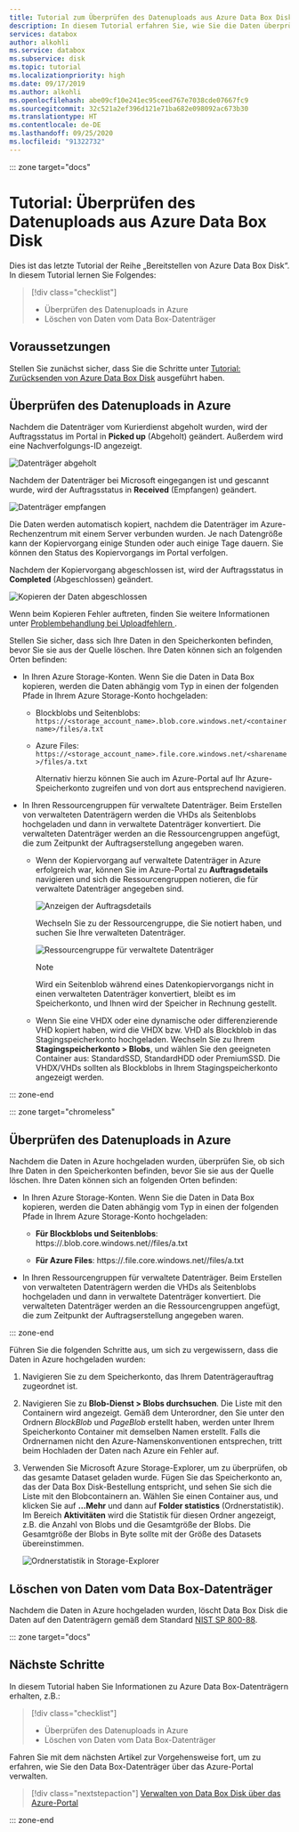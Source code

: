 ```yaml
---
title: Tutorial zum Überprüfen des Datenuploads aus Azure Data Box Disk in ein Speicherkonto | Microsoft-Dokumentation
description: In diesem Tutorial erfahren Sie, wie Sie die Daten überprüfen, die aus Azure Data Box Disk in ein Azure-Speicherkonto hochgeladen wurden.
services: databox
author: alkohli
ms.service: databox
ms.subservice: disk
ms.topic: tutorial
ms.localizationpriority: high
ms.date: 09/17/2019
ms.author: alkohli
ms.openlocfilehash: abe09cf10e241ec95ceed767e7038cde07667fc9
ms.sourcegitcommit: 32c521a2ef396d121e71ba682e098092ac673b30
ms.translationtype: HT
ms.contentlocale: de-DE
ms.lasthandoff: 09/25/2020
ms.locfileid: "91322732"
---
```

::: zone target="docs"

# <a name="tutorial-verify-data-upload-from-azure-data-box-disk"></a>Tutorial: Überprüfen des Datenuploads aus Azure Data Box Disk

Dies ist das letzte Tutorial der Reihe „Bereitstellen von Azure Data Box Disk“. In diesem Tutorial lernen Sie Folgendes:

> [!div class="checklist"]
> * Überprüfen des Datenuploads in Azure
> * Löschen von Daten vom Data Box-Datenträger

## <a name="prerequisites"></a>Voraussetzungen

Stellen Sie zunächst sicher, dass Sie die Schritte unter [Tutorial: Zurücksenden von Azure Data Box Disk](data-box-disk-deploy-picked-up.md) ausgeführt haben.


## <a name="verify-data-upload-to-azure"></a>Überprüfen des Datenuploads in Azure

Nachdem die Datenträger vom Kurierdienst abgeholt wurden, wird der Auftragsstatus im Portal in **Picked up** (Abgeholt) geändert. Außerdem wird eine Nachverfolgungs-ID angezeigt.

![Datenträger abgeholt](media/data-box-disk-deploy-picked-up/data-box-portal-pickedup.png)

Nachdem der Datenträger bei Microsoft eingegangen ist und gescannt wurde, wird der Auftragsstatus in **Received** (Empfangen) geändert. 

![Datenträger empfangen](media/data-box-disk-deploy-picked-up/data-box-portal-received.png)

Die Daten werden automatisch kopiert, nachdem die Datenträger im Azure-Rechenzentrum mit einem Server verbunden wurden. Je nach Datengröße kann der Kopiervorgang einige Stunden oder auch einige Tage dauern. Sie können den Status des Kopiervorgangs im Portal verfolgen.

Nachdem der Kopiervorgang abgeschlossen ist, wird der Auftragsstatus in **Completed** (Abgeschlossen) geändert.

![Kopieren der Daten abgeschlossen](media/data-box-disk-deploy-picked-up/data-box-portal-completed.png)

Wenn beim Kopieren Fehler auftreten, finden Sie weitere Informationen unter [Problembehandlung bei Uploadfehlern ](data-box-disk-troubleshoot-upload.md).

Stellen Sie sicher, dass sich Ihre Daten in den Speicherkonten befinden, bevor Sie sie aus der Quelle löschen. Ihre Daten können sich an folgenden Orten befinden:

- In Ihren Azure Storage-Konten. Wenn Sie die Daten in Data Box kopieren, werden die Daten abhängig vom Typ in einen der folgenden Pfade in Ihrem Azure Storage-Konto hochgeladen:

  - Blockblobs und Seitenblobs: `https://<storage_account_name>.blob.core.windows.net/<containername>/files/a.txt`
  - Azure Files: `https://<storage_account_name>.file.core.windows.net/<sharename>/files/a.txt`

    Alternativ hierzu können Sie auch im Azure-Portal auf Ihr Azure-Speicherkonto zugreifen und von dort aus entsprechend navigieren.

- In Ihren Ressourcengruppen für verwaltete Datenträger. Beim Erstellen von verwalteten Datenträgern werden die VHDs als Seitenblobs hochgeladen und dann in verwaltete Datenträger konvertiert. Die verwalteten Datenträger werden an die Ressourcengruppen angefügt, die zum Zeitpunkt der Auftragserstellung angegeben waren.

  - Wenn der Kopiervorgang auf verwaltete Datenträger in Azure erfolgreich war, können Sie im Azure-Portal zu **Auftragsdetails** navigieren und sich die Ressourcengruppen notieren, die für verwaltete Datenträger angegeben sind.

      ![Anzeigen der Auftragsdetails](media/data-box-disk-deploy-picked-up/order-details-resource-group.png)

    Wechseln Sie zu der Ressourcengruppe, die Sie notiert haben, und suchen Sie Ihre verwalteten Datenträger.

      ![Ressourcengruppe für verwaltete Datenträger](media/data-box-disk-deploy-picked-up/resource-group-attached-managed-disk.png)

    > [!NOTE]
    > Wird ein Seitenblob während eines Datenkopiervorgangs nicht in einen verwalteten Datenträger konvertiert, bleibt es im Speicherkonto, und Ihnen wird der Speicher in Rechnung gestellt.

  -  Wenn Sie eine VHDX oder eine dynamische oder differenzierende VHD kopiert haben, wird die VHDX bzw. VHD als Blockblob in das Stagingspeicherkonto hochgeladen. Wechseln Sie zu Ihrem **Stagingspeicherkonto > Blobs**, und wählen Sie den geeigneten Container aus: StandardSSD, StandardHDD oder PremiumSSD. Die VHDX/VHDs sollten als Blockblobs in Ihrem Stagingspeicherkonto angezeigt werden.
  

  
::: zone-end

::: zone target="chromeless"

## <a name="verify-data-upload-to-azure"></a>Überprüfen des Datenuploads in Azure

Nachdem die Daten in Azure hochgeladen wurden, überprüfen Sie, ob sich Ihre Daten in den Speicherkonten befinden, bevor Sie sie aus der Quelle löschen. Ihre Daten können sich an folgenden Orten befinden:

- In Ihren Azure Storage-Konten. Wenn Sie die Daten in Data Box kopieren, werden die Daten abhängig vom Typ in einen der folgenden Pfade in Ihrem Azure Storage-Konto hochgeladen:

    - **Für Blockblobs und Seitenblobs**: https://<Speicherkontoname>.blob.core.windows.net/<containername>/files/a.txt

    - **Für Azure Files**: https://<Speicherkontoname>.file.core.windows.net/<sharename>/files/a.txt

- In Ihren Ressourcengruppen für verwaltete Datenträger. Beim Erstellen von verwalteten Datenträgern werden die VHDs als Seitenblobs hochgeladen und dann in verwaltete Datenträger konvertiert. Die verwalteten Datenträger werden an die Ressourcengruppen angefügt, die zum Zeitpunkt der Auftragserstellung angegeben waren.

::: zone-end

Führen Sie die folgenden Schritte aus, um sich zu vergewissern, dass die Daten in Azure hochgeladen wurden:

1. Navigieren Sie zu dem Speicherkonto, das Ihrem Datenträgerauftrag zugeordnet ist.
2. Navigieren Sie zu **Blob-Dienst > Blobs durchsuchen**. Die Liste mit den Containern wird angezeigt. Gemäß dem Unterordner, den Sie unter den Ordnern *BlockBlob* und *PageBlob* erstellt haben, werden unter Ihrem Speicherkonto Container mit demselben Namen erstellt.
    Falls die Ordnernamen nicht den Azure-Namenskonventionen entsprechen, tritt beim Hochladen der Daten nach Azure ein Fehler auf.

3. Verwenden Sie Microsoft Azure Storage-Explorer, um zu überprüfen, ob das gesamte Dataset geladen wurde. Fügen Sie das Speicherkonto an, das der Data Box Disk-Bestellung entspricht, und sehen Sie sich die Liste mit den Blobcontainern an. Wählen Sie einen Container aus, und klicken Sie auf **…Mehr** und dann auf **Folder statistics** (Ordnerstatistik). Im Bereich **Aktivitäten** wird die Statistik für diesen Ordner angezeigt, z.B. die Anzahl von Blobs und die Gesamtgröße der Blobs. Die Gesamtgröße der Blobs in Byte sollte mit der Größe des Datasets übereinstimmen.

    ![Ordnerstatistik in Storage-Explorer](media/data-box-disk-deploy-picked-up/folder-statistics-storage-explorer.png)

## <a name="erasure-of-data-from-data-box-disk"></a>Löschen von Daten vom Data Box-Datenträger

Nachdem die Daten in Azure hochgeladen wurden, löscht Data Box Disk die Daten auf den Datenträgern gemäß dem Standard [NIST SP 800-88](https://csrc.nist.gov/News/2014/Released-SP-800-88-Revision-1,-Guidelines-for-Medi).

::: zone target="docs"

## <a name="next-steps"></a>Nächste Schritte

In diesem Tutorial haben Sie Informationen zu Azure Data Box-Datenträgern erhalten, z.B.:

> [!div class="checklist"]
> * Überprüfen des Datenuploads in Azure
> * Löschen von Daten vom Data Box-Datenträger


Fahren Sie mit dem nächsten Artikel zur Vorgehensweise fort, um zu erfahren, wie Sie den Data Box-Datenträger über das Azure-Portal verwalten.

> [!div class="nextstepaction"]
> [Verwalten von Data Box Disk über das Azure-Portal](./data-box-portal-ui-admin.md)

::: zone-end




